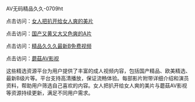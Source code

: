 AV无码精品久久-0709ht

点击访问：<a href="https://heiliaoll4qsx.pages.dev">女人把扒开给女人爽的美片</a>

点击访问：<a href="https://heiliaowzu4ur.pages.dev">国产又黄又大又色爽的A片</a>

点击访问：<a href="https://heiliaozj3tjd.pages.dev">精品久久久最新B免费视频</a>

点击访问：<a href="https://heiliaoe8ajia.pages.dev">蘑菇AV影视</a>

这些精选资源平台为用户提供了丰富的成人视频内容，包括国产精品、欧美精选、最新B级片等。平台支持高清播放，保证流畅体验。每部影片附带详细介绍和演员资料，帮助用户筛选自己喜欢的内容。女人把扒开给女人爽的美片与蘑菇AV影视等资源持续更新，满足不同用户需求。

<span style="display:none;">[Canonical link](https://github.com/no20250709/no20250709 ）</span>
